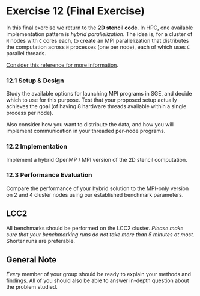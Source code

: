 # Exercise 12 (Final Exercise)

In this final exercise we return to the **2D stencil code**.
In HPC, one available implementation pattern is *hybrid parallelization*. The idea is, for a cluster of `N` nodes with `C` cores each, to create an MPI parallelization that distributes the computation across `N` processes (one per node), each of which uses `C` parallel threads.

[Consider this reference for more information](https://www.researchgate.net/publication/221392799_Hybrid_MPIOpenMP_parallel_programming_on_clusters_of_multi-core_SMP_nodes).

### 12.1 Setup & Design

Study the available options for launching MPI programs in SGE, and decide which to use for this purpose. Test that your proposed setup actually achieves the goal (of having 8 hardware threads available within a single process per node).

Also consider how you want to distribute the data, and how you will implement communication in your threaded per-node programs.

### 12.2 Implementation

Implement a hybrid OpenMP / MPI version of the 2D stencil computation.

### 12.3 Performance Evaluation

Compare the performance of your hybrid solution to the MPI-only version on 2 and 4 cluster nodes using our established benchmark parameters.

## LCC2
All benchmarks should be performed on the LCC2 cluster. *Please make sure that your benchmarking runs do not take more than 5 minutes at most.* Shorter runs are preferable.

## General Note
*Every* member of your group should be ready to explain your methods and findings. All of you should also be able to answer in-depth question about the problem studied.
